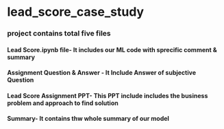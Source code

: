 # lead_score_case_study
### project contains total five files 
   #### Lead Score.ipynb file- It includes our ML code with sprecific comment & summary
   #### Assignment Question & Answer -  It Include Answer of subjective Question
   #### Lead Score Assignment PPT- This PPT include includes the business problem and approach to find solution
   #### Summary-  It contains thw whole summary of our model
